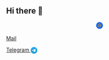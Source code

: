 ## Hi there 👋
<a href="mailto:czacind@bk.ru">
  <p align="center">
    <img  src="https://github.com/dwfwby/dwfwby/blob/main/mail_ru_logo_icon_147267.webp" width="18">
  </p>
  <p>Mail</p>
</a>

[Telegram <img valign="middle" src="https://github.com/dwfwby/dwfwby/blob/main/Telegram_2019_Logo.svg.png" width="18">](https://t.me/dwfwby)
